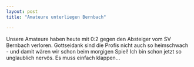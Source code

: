 ```yaml
---
layout: post
title: "Amateure unterliegen Bernbach"

---
```


Unsere Amateure haben heute mit 0:2 gegen den Absteiger vom SV Bernbach verloren. Gottseidank sind die Profis nicht auch so heimschwach - und damit wären wir schon beim morgigen Spiel! Ich bin schon jetzt so unglaublich nervös. Es muss einfach klappen... 


